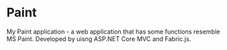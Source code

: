 # Paint
My Paint application - a web application that has some functions resemble MS Paint. Developed by uisng ASP.NET Core MVC and Fabric.js.
